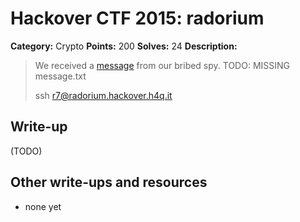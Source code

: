 # Hackover CTF 2015: radorium

**Category:** Crypto
**Points:** 200
**Solves:** 24
**Description:**

> We received a [message](http://radorium.hackover.h4q.it/message.txt) from our bribed spy. TODO: MISSING message.txt
> 
> ssh r7@radorium.hackover.h4q.it


## Write-up

(TODO)

## Other write-ups and resources

* none yet
